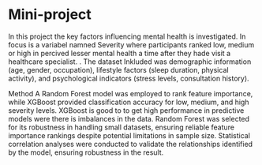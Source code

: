 # Mini-project

In this project the key factors influencing mental health is investigated.
In focus is a variabel namned Severity where participants ranked low, medium 
or high in percived lesser mental health a time after they hade visit a healthcare 
specialist.
.
The dataset
Inkluded was demographic
information (age, gender, occupation), lifestyle factors
(sleep duration, physical activity), and psychological
indicators (stress levels, consultation history). 

Method
A Random Forest model was employed to rank feature
importance, while XGBoost provided classification
accuracy for low, medium, and high severity levels.
XGBoost is good to to get high performance in
predictive models were there is imbalances in the data.
Random Forest was selected for its robustness in
handling small datasets, ensuring reliable feature
importance rankings despite potential limitations in
sample size. Statistical correlation analyses were
conducted to validate the relationships identified by
the model, ensuring robustness in the result.
